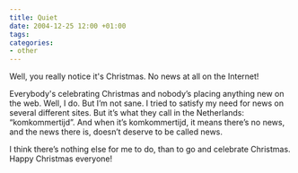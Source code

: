 ```yaml
---
title: Quiet
date: 2004-12-25 12:00 +01:00
tags:
categories:
- other
---
```

Well, you really notice it's Christmas. No news at all on the Internet!

Everybody's celebrating Christmas and nobody’s placing anything new on the web. Well, I do. But I’m not sane. I tried to satisfy my need for news on several different sites. But it’s what they call in the Netherlands: “komkommertijd”. And when it’s komkommertijd, it means there’s no news, and the news there is, doesn’t deserve to be called news.

I think there’s nothing else for me to do, than to go and celebrate Christmas. Happy Christmas everyone!